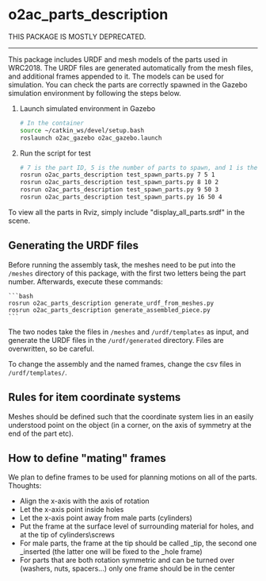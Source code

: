 # o2ac_parts_description

THIS PACKAGE IS MOSTLY DEPRECATED.

--- 

This package includes URDF and mesh models of the parts used in WRC2018. 
The URDF files are generated automatically from the mesh files, and additional frames appended to it.
The models can be used for simulation. You can check the parts are correctly 
spawned in the Gazebo simulation environment by following the steps below.

1. Launch simulated environment in Gazebo
    ```bash
    # In the container
    source ~/catkin_ws/devel/setup.bash
    roslaunch o2ac_gazebo o2ac_gazebo.launch
    ```
2. Run the script for test
    ```bash
    # 7 is the part ID, 5 is the number of parts to spawn, and 1 is the bin ID
    rosrun o2ac_parts_description test_spawn_parts.py 7 5 1
    rosrun o2ac_parts_description test_spawn_parts.py 8 10 2
    rosrun o2ac_parts_description test_spawn_parts.py 9 50 3
    rosrun o2ac_parts_description test_spawn_parts.py 16 50 4
    ```

To view all the parts in Rviz, simply include "display_all_parts.srdf" in the scene.

## Generating the URDF files

Before running the assembly task, the meshes need to be put into the `/meshes` directory of this package, with the first two letters being the part number. Afterwards, execute these commands:

    ```bash
    rosrun o2ac_parts_description generate_urdf_from_meshes.py
    rosrun o2ac_parts_description generate_assembled_piece.py
    ```

The two nodes take the files in `/meshes` and  `/urdf/templates` as input, and generate the URDF files in the `/urdf/generated` directory. Files are overwritten, so be careful.

To change the assembly and the named frames, change the csv files in `/urdf/templates/`.

## Rules for item coordinate systems

Meshes should be defined such that the coordinate system lies in an easily understood point on the object (in a corner, on the axis of symmetry at the end of the part etc).

## How to define "mating" frames

We plan to define frames to be used for planning motions on all of the parts. Thoughts:

- Align the x-axis with the axis of rotation
- Let the x-axis point inside holes
- Let the x-axis point away from male parts (cylinders)
- Put the frame at the surface level of surrounding material for holes, and at the tip of cylinders\screws
- For male parts, the frame at the tip should be called _tip, the second one _inserted (the latter one will be fixed to the _hole frame)
- For parts that are both rotation symmetric and can be turned over (washers, nuts, spacers...) only one frame should be in the center

